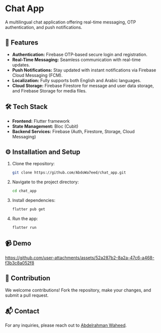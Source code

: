 # Chat App

A multilingual chat application offering real-time messaging, OTP authentication, and push notifications.

## 📱 Features
- **Authentication:** Firebase OTP-based secure login and registration.
- **Real-Time Messaging:** Seamless communication with real-time updates.
- **Push Notifications:** Stay updated with instant notifications via Firebase Cloud Messaging (FCM).
- **Localization:** Fully supports both English and Arabic languages.
- **Cloud Storage:** Firebase Firestore for message and user data storage, and Firebase Storage for media files.


## 🛠️ Tech Stack
- **Frontend:** Flutter framework
- **State Management:** Bloc (Cubit)
- **Backend Services:** Firebase (Auth, Firestore, Storage, Cloud Messaging)

## ⚙️ Installation and Setup
1. Clone the repository:
   ```bash
   git clone https://github.com/AbdoWa7eed/chat_app.git
   ```

2. Navigate to the project directory:
   ```bash
   cd chat_app
   ```

3. Install dependencies:
   ```bash
   flutter pub get
   ```

5. Run the app:
   ```bash
   flutter run
   ```

## 📹 Demo 

https://github.com/user-attachments/assets/52a287b2-8a2a-47c6-a468-f3b3c8a052f8

## 🤝 Contribution
We welcome contributions! Fork the repository, make your changes, and submit a pull request.

## 📬 Contact
For any inquiries, please reach out to [Abdelrahman Waheed](https://github.com/AbdoWa7eed).



